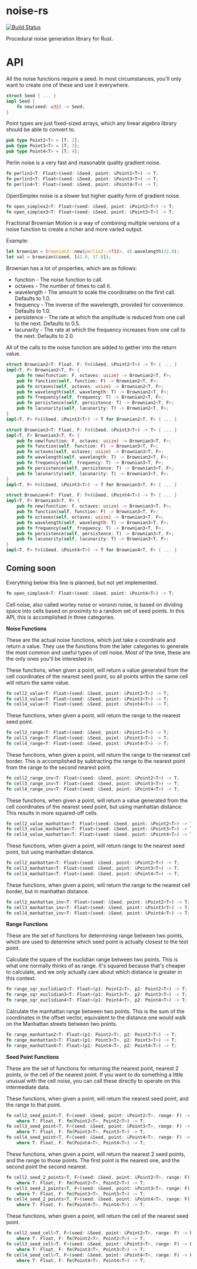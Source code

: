noise-rs
========

[![Build Status](https://travis-ci.org/bjz/noise-rs.png)](https://travis-ci.org/bjz/noise-rs)


Procedural noise generation library for Rust.

API
===

All the noise functions require a seed. In most circumstances, you'll only want to create one of these and use it everywhere.
~~~rust
struct Seed { ... }
impl Seed {
    fn new(seed: u32) -> Seed;
}
~~~

Point types are just fixed-sized arrays, which any linear algebra library should be able to convert to.
~~~rust
pub type Point2<T> = [T; 2];
pub type Point3<T> = [T; 3];
pub type Point4<T> = [T; 4];
~~~

Perlin noise is a very fast and reasonable quality gradient noise.
~~~rust
fn perlin2<T: Float>(seed: &Seed, point: &Point2<T>) -> T;
fn perlin3<T: Float>(seed: &Seed, point: &Point3<T>) -> T;
fn perlin4<T: Float>(seed: &Seed, point: &Point4<T>) -> T;
~~~

OpenSimplex noise is a slower but higher quality form of gradient noise.
~~~rust
fn open_simplex2<T: Float>(seed: &Seed, point: &Point2<T>) -> T;
fn open_simplex3<T: Float>(seed: &Seed, point: &Point3<T>) -> T;
~~~

Fractional Brownian Motion is a way of combining multiple versions of a noise function to create a richer and more varied output.

Example:
~~~rust
let brownian = Brownian2::new(perlin2::<f32>, 4).wavelength(32.0);
let val = brownian(&seed, [42.0, 37.0]);
~~~

Brownian has a lot of properties, which are as follows:
* function - The noise function to call.
* octaves - The number of times to call it.
* wavelength - The amount to scale the coordinates on the first call. Defaults to 1.0.
* frequency - The inverse of the wavelength, provided for convenience. Defaults to 1.0.
* persistence - The rate at which the amplitude is reduced from one call to the next. Defaults to 0.5.
* lacunarity - The rate at which the frequency increases from one call to the next. Defaults to 2.0.

All of the calls to the noise function are added to gether into the return value.

~~~rust
struct Brownian2<T: Float, F: Fn(&Seed, &Point2<T>) -> T> { ... }
impl<T, F> Brownian2<T, F> {
    pub fn new(function: F, octaves: usize) -> Brownian2<T, F>;
    pub fn function(self, function: F) -> Brownian2<T, F>;
    pub fn octaves(self, octaves: usize) -> Brownian2<T, F>;
    pub fn wavelength(self, wavelength: T) -> Brownian2<T, F>;
    pub fn frequency(self, frequency: T) -> Brownian2<T, F>;
    pub fn persistence(self, persistence: T) -> Brownian2<T, F>;
    pub fn lacunarity(self, lacunarity: T) -> Brownian2<T, F>;
}
impl<T, F> Fn(&Seed, &Point2<T>) -> T for Brownian2<T, F> { ... }

struct Brownian3<T: Float, F: Fn(&Seed, &Point3<T>) -> T> { ... }
impl<T, F> Brownian3<T, F> {
    pub fn new(function: F, octaves: usize) -> Brownian3<T, F>;
    pub fn function(self, function: F) -> Brownian3<T, F>;
    pub fn octaves(self, octaves: usize) -> Brownian3<T, F>;
    pub fn wavelength(self, wavelength: T) -> Brownian3<T, F>;
    pub fn frequency(self, frequency: T) -> Brownian3<T, F>;
    pub fn persistence(self, persistence: T) -> Brownian3<T, F>;
    pub fn lacunarity(self, lacunarity: T) -> Brownian3<T, F>;
}
impl<T, F> Fn(&Seed, &Point3<T>) -> T for Brownian3<T, F> { ... }

struct Brownian4<T: Float, F: Fn(&Seed, &Point4<T>) -> T> { ... }
impl<T, F> Brownian3<T, F> {
    pub fn new(function: F, octaves: usize) -> Brownian3<T, F>;
    pub fn function(self, function: F) -> Brownian3<T, F>;
    pub fn octaves(self, octaves: usize) -> Brownian3<T, F>;
    pub fn wavelength(self, wavelength: T) -> Brownian3<T, F>;
    pub fn frequency(self, frequency: T) -> Brownian3<T, F>;
    pub fn persistence(self, persistence: T) -> Brownian3<T, F>;
    pub fn lacunarity(self, lacunarity: T) -> Brownian3<T, F>;
}
impl<T, F> Fn(&Seed, &Point4<T>) -> T for Brownian4<T, F> { ... }
~~~

Coming soon
-----------
Everything below this line is planned, but not yet implemented.

~~~rust
fn open_simplex4<T: Float>(seed: &Seed, point: &Point4<T>) -> T;
~~~

Cell noise, also called worley noise or voronoi noise, is based on dividing space into cells based on proximity to a random set of seed points. In this API, this is accomplished in three categories.

**Noise Functions**

These are the actual noise functions, which just take a coordinate and return a value. They use the functions from the later categories to generate the most common and useful types of cell noise. Most of the time, these are the only ones you'll be interested in.

These functions, when given a point, will return a value generated from the cell coordinates of the nearest seed point, so all points within the same cell will return the same value.
~~~rust
fn cell2_value<T: Float>(seed: &Seed, point: &Point2<T>) -> T;
fn cell3_value<T: Float>(seed: &Seed, point: &Point3<T>) -> T;
fn cell4_value<T: Float>(seed: &Seed, point: &Point4<T>) -> T;
~~~

These functions, when given a point, will return the range to the nearest seed point.
~~~rust
fn cell2_range<T: Float>(seed: &Seed, point: &Point2<T>) -> T;
fn cell3_range<T: Float>(seed: &Seed, point: &Point3<T>) -> T;
fn cell4_range<T: Float>(seed: &Seed, point: &Point4<T>) -> T;
~~~

These functions, when given a point, will return the range to the nearest cell border. This is accomplished by subtracting the range to the nearest point from the range to the second nearest point.
~~~rust
fn cell2_range_inv<T: Float>(seed: &Seed, point: &Point2<T>) -> T;
fn cell3_range_inv<T: Float>(seed: &Seed, point: &Point3<T>) -> T;
fn cell4_range_inv<T: Float>(seed: &Seed, point: &Point4<T>) -> T;
~~~

These functions, when given a point, will return a value generated from the cell coordinates of the nearest seed point, but using manhattan distance. This results in more squared-off cells.
~~~rust
fn cell2_value_manhattan<T: Float>(seed: &Seed, point: &Point2<T>) -> T;
fn cell3_value_manhattan<T: Float>(seed: &Seed, point: &Point3<T>) -> T;
fn cell4_value_manhattan<T: Float>(seed: &Seed, point: &Point4<T>) -> T;
~~~

These functions, when given a point, will return range to the nearest seed point, but using manhattan distance.
~~~rust
fn cell2_manhattan<T: Float>(seed: &Seed, point: &Point2<T>) -> T;
fn cell3_manhattan<T: Float>(seed: &Seed, point: &Point3<T>) -> T;
fn cell4_manhattan<T: Float>(seed: &Seed, point: &Point4<T>) -> T;
~~~

These functions, when given a point, will return the range to the nearest cell border, but in manhattan distance.
~~~rust
fn cell2_manhattan_inv<T: Float>(seed: &Seed, point: &Point2<T>) -> T;
fn cell3_manhattan_inv<T: Float>(seed: &Seed, point: &Point3<T>) -> T;
fn cell4_manhattan_inv<T: Float>(seed: &Seed, point: &Point4<T>) -> T;
~~~

**Range Functions**

These are the set of functions for determining range between two points, which are used to determine which seed point is actually closest to the test point.

Calculate the square of the euclidian range between two points. This is what one normally thinks of as range. It's squared because that's cheaper to calculate, and we only actually care about which distance is greater in this context.
~~~rust
fn range_sqr_euclidian2<T: Float>(p1: Point2<T>, p2: Point2<T>) -> T;
fn range_sqr_euclidian3<T: Float>(p1: Point3<T>, p2: Point3<T>) -> T;
fn range_sqr_euclidian4<T: Float>(p1: Point4<T>, p2: Point4<T>) -> T;
~~~

Calculate the manhattan range between two points. This is the sum of the coordinates in the offset vector, equivalent to the distance one would walk on the Manhattan streets between two points.
~~~rust
fn range_manhattan2<T: Float>(p1: Point2<T>, p2: Point2<T>) -> T;
fn range_manhattan3<T: Float>(p1: Point3<T>, p2: Point3<T>) -> T;
fn range_manhattan4<T: Float>(p1: Point4<T>, p2: Point4<T>) -> T;
~~~

**Seed Point Functions**

These are the set of functions for returning the nearest point, nearest 2 points, or the cell of the nearest point. If you want to do something a little unusual with the cell noise, you can call these directly to operate on this intermediate data.

These functions, when given a point, will return the nearest seed point, and the range to that point.
~~~rust
fn cell2_seed_point<T, F>(seed: &Seed, point: &Point2<T>, range: F) -> (Point2<T>, T)
    where T: Float, F: fn(Point2<T>, Point2<T>) -> T;
fn cell3_seed_point<T, F>(seed: &Seed, point: &Point3<T>, range: F) -> (Point3<T>, T)
    where T: Float, F: fn(Point3<T>, Point3<T>) -> T;
fn cell4_seed_point<T, F>(seed: &Seed, point: &Point4<T>, range: F) -> (Point4<T>, T)
    where T: Float, F: fn(Point4<T>, Point4<T>) -> T;
~~~

These functions, when given a point, will return the nearest 2 seed points, and the range to those points. The first point is the nearest one, and the second point the second nearest.
~~~rust
fn cell2_seed_2_points<T, F>(seed: &Seed, point: &Point2<T>, range: F) -> (Point2<T>, T, Point2<T>, T)
    where T: Float, F: fn(Point2<T>, Point2<T>) -> T;
fn cell3_seed_2_points<T, F>(seed: &Seed, point: &Point3<T>, range: F) -> (Point3<T>, T, Point3<T>, T)
    where T: Float, F: fn(Point3<T>, Point3<T>) -> T;
fn cell4_seed_2_points<T, F>(seed: &Seed, point: &Point4<T>, range: F) -> (Point4<T>, T, Point4<T>, T)
    where T: Float, F: fn(Point4<T>, Point4<T>) -> T;
~~~

These functions, when given a point, will return the cell of the nearest seed point.
~~~rust
fn cell2_seed_cell<T, F>(seed: &Seed, point: &Point2<T>, range: F) -> Point2<i64>
    where T: Float, F: fn(Point2<T>, Point2<T>) -> T;
fn cell3_seed_cell<T, F>(seed: &Seed, point: &Point3<T>, range: F) -> Point3<i64>
    where T: Float, F: fn(Point3<T>, Point3<T>) -> T;
fn cell4_seed_cell<T, F>(seed: &Seed, point: &Point4<T>, range: F) -> Point4<i64>
    where T: Float, F: fn(Point4<T>, Point4<T>) -> T;
~~~
